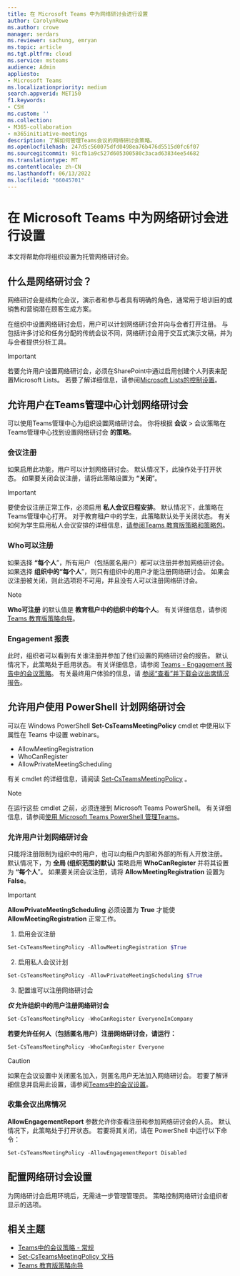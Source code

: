 ```yaml
---
title: 在 Microsoft Teams 中为网络研讨会进行设置
author: CarolynRowe
ms.author: crowe
manager: serdars
ms.reviewer: sachung, emryan
ms.topic: article
ms.tgt.pltfrm: cloud
ms.service: msteams
audience: Admin
appliesto:
- Microsoft Teams
ms.localizationpriority: medium
search.appverid: MET150
f1.keywords:
- CSH
ms.custom: ''
ms.collection:
- M365-collaboration
- m365initiative-meetings
description: 了解如何管理Teams会议的网络研讨会策略。
ms.openlocfilehash: 247d5c560075dfd0498ea76b476d5515d0fc6f07
ms.sourcegitcommit: 91cfb1a9c527d605300580c3acad63834ee54682
ms.translationtype: MT
ms.contentlocale: zh-CN
ms.lasthandoff: 06/13/2022
ms.locfileid: "66045701"
---
```

# <a name="set-up-for-webinars-in-microsoft-teams"></a>在 Microsoft Teams 中为网络研讨会进行设置

本文将帮助你将组织设置为托管网络研讨会。

## <a name="what-are-webinars"></a>什么是网络研讨会？

网络研讨会是结构化会议，演示者和参与者具有明确的角色，通常用于培训目的或销售和营销潜在顾客生成方案。

在组织中设置网络研讨会后，用户可以计划网络研讨会并向与会者打开注册。 与包括许多讨论和任务分配的传统会议不同，网络研讨会用于交互式演示文稿，并为与会者提供分析工具。

> [!IMPORTANT]
> 若要允许用户设置网络研讨会，必须在SharePoint中通过启用创建个人列表来配置Microsoft Lists。 若要了解详细信息，请参阅[Microsoft Lists的控制设置](/sharepoint/control-lists)。

## <a name="allow-users-to-schedule-webinars-in-the-teams-admin-center"></a>允许用户在Teams管理中心计划网络研讨会

可以使用Teams管理中心为组织设置网络研讨会。 你将根据 **会议** > 会议策略在Teams管理中心找到设置网络研讨会 **的策略**。

### <a name="meeting-registration"></a>会议注册

如果启用此功能，用户可以计划网络研讨会。 默认情况下，此操作处于打开状态。 如果要关闭会议注册，请将此策略设置为 **“关闭**”。

> [!IMPORTANT]
> 要使会议注册正常工作，必须启用 **私人会议日程安排**。 默认情况下，此策略在Teams管理中心打开。 对于教育租户中的学生，此策略默认处于关闭状态。 有关如何为学生启用私人会议安排的详细信息，[请参阅Teams 教育版策略和策略包](policy-packages-edu.md)。

### <a name="who-can-register"></a>Who可以注册

如果选择 **“每个人**”，所有用户（包括匿名用户）都可以注册并参加网络研讨会。 如果选择 **组织中的“每个人**”，则只有组织中的用户才能注册网络研讨会。 如果会议注册被关闭，则此选项将不可用，并且没有人可以注册网络研讨会。

> [!NOTE]
> **Who可注册** 的默认值是 **教育租户中的组织中的每个人**。 有关详细信息，请参阅[Teams 教育版策略向导](easy-policy-setup-edu.md)。

### <a name="engagement-report"></a>Engagement 报表

此时，组织者可以看到有关谁注册并参加了他们设置的网络研讨会的报告。 默认情况下，此策略处于启用状态。 有关详细信息，请参阅 [Teams - Engagement 报告中的会议策略](meeting-policies-in-teams-general.md#engagement-report)。 有关最终用户体验的信息，请 [参阅“查看”并下载会议出席情况报告](https://support.microsoft.com/office/view-and-download-meeting-attendance-reports-in-teams-ae7cf170-530c-47d3-84c1-3aedac74d310?ui=en-US&#x26;rs=en-US&#x26;ad=US)。

## <a name="allow-users-to-schedule-webinars-using-powershell"></a>允许用户使用 PowerShell 计划网络研讨会

可以在 Windows PowerShell **Set-CsTeamsMeetingPolicy** cmdlet 中使用以下属性在 Teams 中设置 webinars。

- AllowMeetingRegistration
- WhoCanRegister
- AllowPrivateMeetingScheduling

有关 cmdlet 的详细信息，请阅读 [Set-CsTeamsMeetingPolicy](/powershell/module/skype/set-csteamsmeetingpolicy) 。

> [!NOTE]
> 在运行这些 cmdlet 之前，必须连接到 Microsoft Teams PowerShell。 有关详细信息，请参阅[使用 Microsoft Teams PowerShell 管理Teams](/microsoftteams/teams-powershell-managing-teams)。

### <a name="allow-users-to-schedule-webinars"></a>允许用户计划网络研讨会

只能将注册限制为组织中的用户，也可以向租户内部和外部的所有人开放注册。 默认情况下，为 **全局 (组织范围的默认)** 策略启用 **WhoCanRegister** 并将其设置为 **“每个人**”。 如果要关闭会议注册，请将 **AllowMeetingRegistration** 设置为 **False**。

> [!IMPORTANT]
> **AllowPrivateMeetingScheduling** 必须设置为 **True** 才能使 **AllowMeetingRegistration** 正常工作。

1. 启用会议注册

```powershell
Set-CsTeamsMeetingPolicy -AllowMeetingRegistration $True
```

2. 启用私人会议计划

```powershell
Set-CsTeamsMeetingPolicy -AllowPrivateMeetingScheduling $True
```

3. 配置谁可以注册网络研讨会

***仅* 允许组织中的用户注册网络研讨会**

```powershell
Set-CsTeamsMeetingPolicy -WhoCanRegister EveryoneInCompany
```

**若要允许任何人（包括匿名用户）注册网络研讨会，请运行：**

```powershell
Set-CsTeamsMeetingPolicy -WhoCanRegister Everyone
```

> [!CAUTION]
> 如果在会议设置中关闭匿名加入，则匿名用户无法加入网络研讨会。 若要了解详细信息并启用此设置，请参阅[Teams中的会议设置](meeting-settings-in-teams.md)。

### <a name="collect-meeting-attendance"></a>收集会议出席情况

**AllowEngagementReport** 参数允许你查看注册和参加网络研讨会的人员。 默认情况下，此策略处于打开状态。 若要将其关闭，请在 PowerShell 中运行以下命令：

```powershell
Set-CsTeamsMeetingPolicy -AllowEngagementReport Disabled
```

## <a name="configure-webinar-settings"></a>配置网络研讨会设置

为网络研讨会启用环境后，无需进一步管理管理员。 策略控制网络研讨会组织者显示的选项。

## <a name="related-topics"></a>相关主题

- [Teams中的会议策略 - 常规](meeting-policies-in-teams-general.md)
- [Set-CsTeamsMeetingPolicy 文档](/powershell/module/skype/set-csteamsmeetingpolicy)
- [Teams 教育版策略向导](easy-policy-setup-edu.md)
